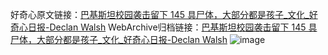 好奇心原文链接：[巴基斯坦校园袭击留下 145 具尸体，大部分都是孩子_文化_好奇心日报-Declan Walsh](https://www.qdaily.com/articles/4509.html)
WebArchive归档链接：[巴基斯坦校园袭击留下 145 具尸体，大部分都是孩子_文化_好奇心日报-Declan Walsh](http://web.archive.org/web/20190623161226/https://www.qdaily.com/articles/4509.html)
![image](http://ww3.sinaimg.cn/large/007d5XDply1g3w3qs5dqej30u05kv4qq)